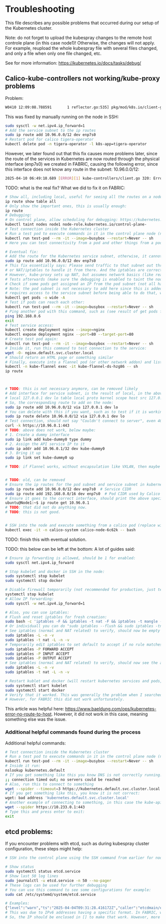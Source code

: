 # Troubleshooting
This file describes any possible problems that occurred during our setup of the Kubernetes cluster.

Note: do not forget to upload the kubespray changes to the remote host controle plane (in this case node1)! Otherwise, the changes will not apply. For example, reupload the whole kubespray file with several files changed, and only a file when only one file changed, etc.

See for more information: https://kubernetes.io/docs/tasks/debug/


## Calico-kube-controllers not working/kube-proxy problems
Problem:
```sh
W0410 12:09:08.788591       1 reflector.go:535] pkg/mod/k8s.io/client-go@v0.28.15/tools/cache/reflector.go:229: failed to list *v1.ConfigMap: Get "https://10.96.0.1:443/api/v1/namespaces/calico-system/conf ││ igmaps?fieldSelector=metadata.name%3Dactive-operator&limit=500&resourceVersion=0": dial tcp 10.96.0.1:443: connect: network is unreachable
```
This was fixed by manually running on the node in SSH:
```sh
sudo sysctl -w net.ipv4.ip_forward=1
# Add the service subnet to the ip routes
sudo ip route add 10.96.0.0/12 dev enp7s0
# Restart pod for calico tigera-operator
kubectl delete pod -n tigera-operator -l k8s-app=tigera-operator
```
However, we later found out that this fix causes more problems later, since the route of the services in Kubernetes are now routed through the physical interface (enp7s0) we created in FABRIC, causing the following error, since this interface does not know any route in the subnet: 10.96.0.0/12:
```sh
2025-04-10 06:49:10.689 [ERROR][1] kube-controllers/client.go 320: Error getting cluster information config ClusterInformation="default" error=Get "https://10.96.0.1:443/apis/crd.projectcalico.org/v1/clust ││ erinformations/default": dial tcp 10.96.0.1:443: connect: no route to host
```

TODO: what is the real fix?
What we did to fix it on FABRIC:
```sh
# Show all, including local, useful for seeing all the routes on a node:
ip route show table all
# Only show the important ones, this is usually enough:
ip route
# Debugging:
# On control plane, allow scheduling for debugging: https://kubernetes.io/docs/setup/production-environment/tools/kubeadm/create-cluster-kubeadm#control-plane-node-isolation
kubectl taint nodes node1 node-role.kubernetes.io/control-plane-
# Test connection inside the Kubernetes cluster
# Run a test pod to execute commands in it in the control plane node (node1)
kubectl run test-pod --rm -it --image=busybox --restart=Never -- sh
# Here you can test connectivity from a pod and other things from a pod for example

# Eventual fix:
# Add the route for the Kubernetes service subnet, otherwise, it cannot reach that:
sudo ip route add 10.96.0.0/12 dev enp7s0
# This fix essentially says: Please send traffic to that subnet out through enp7s0 directly, and trust the network 
# or NAT/iptables to handle it from there. And the iptables are correctly created with kube-proxy, which is why it works from there.
# However, kube-proxy sets up NAT, but assumes network basics (like reachable paths) are in place, which might not be the case in FABRIC here.
# Tests afterwards (make sure the debugging is enabled to taint the node to allow pods to be scheduled):
# Check if some pods get assigned an IP from the pod subnet (not all have it, such as most kube-system pods will have the node IP probably)
# Note: the pod subnet is not necessary to add here since this is added by the network plugin, in this example Flannel, but that network plugin 
# requires access to the service subnet before being able to do that, which was the problem here.
kubectl get pods -o wide -A
# Test if pods can reach each other:
kubectl run test-pod --rm -it --image=busybox --restart=Never -- sh
# Ping another pod with this command, such as (see result of get pods for an ip from the pod subnet CIDR):
ping 192.168.0.6
exit
# Test service access:
kubectl create deployment nginx --image=nginx
kubectl expose deployment nginx --port=80 --target-port=80
# Create test pod again:
kubectl run test-pod --rm -it --image=busybox --restart=Never -- sh
# Inside it, run this command to test connection to the service:
wget -O- nginx.default.svc.cluster.local
# Should return an HTML page or something similar
# Finally, execute into a flannel pod (or other network addon) and list the ip routes, should include the service and pod subnet now, such as:
kubectl -n kube-flannel exec -it kube-flannel-ds-hzg86 -- sh
ip route



# TODO: this is not necessary anymore, can be removed likely
# Add interface for service subnet, is the result of local, in the above case it was:
# local 127.0.0.1 dev lo table local proto kernel scope host src 127.0.0.1
# So, the corresponding route to add on the node:
sudo ip route add 10.96.0.0/12 via 127.0.0.1 dev lo
# You can delete with this if you want, such as to test if it is working without:
sudo ip route delete 10.96.0.0/12 via 127.0.0.1 dev lo
# Test connection, should not say "Couldn't connect to server", even 403 Forbidden is good since it can reach it in that case:
curl -k https://10.96.0.1:443
# TODO: above does not work, below maybe:
# 1. Create a dummy interface
sudo ip link add kube-dummy0 type dummy
# 2. Assign the API service IP to it
sudo ip addr add 10.96.0.1/32 dev kube-dummy0
# 3. Bring it up
sudo ip link set kube-dummy0 up

# TODO: if Flannel works, without encapsulation like VXLAN, then maybe that also works with Calico to disable that and allow host networking!?!?


# TODO: old, can be removed
# Ensure the ip routes for the pod subnet and service subnet in kubernetes are added:
sudo ip route add 10.96.0.0/12 dev enp7s0  # Service CIDR
sudo ip route add 192.168.0.0/16 dev enp7s0  # Pod CIDR used by Calico
# Ensure it goes to the correct interface, should print the above specified one, such as:
ubuntu@Node1:~$ ip route get 10.96.0.1
# TODO: that did not do anything now.
# TODO: this is not good.


# SSH into the node and execute something from a calico pod (replace with actual pod name), such as:
kubectl exec -it -n calico-system calico-node-6c62k -- bash
```
TODO: finish this with eventual solution.

TODO: this below can be left at the bottom:
A lot of guides said:
```sh
# Ensure ip forwarding is allowed, should be 1 for enabled:
sudo sysctl net.ipv4.ip_forward

# Stop kubelet and docker in SSH in the node:
sudo systemctl stop kubelet
sudo systemctl stop docker

# Disable firewall temporarily (not recommended for production, just test it and then see if it works. If it works, you need to edit the firewall settings):
systemctl stop kubelet
# Allow IP forwarding:
sudo sysctl -w net.ipv4.ip_forward=1

# Also, you can use iptables:
# Flush and reset iptables for fresh creation:
sudo bash -c 'iptables -F && iptables -t nat -F && iptables -t mangle -F && iptables -X'
# Or individuall you can do "sudo iptables --flush && sudo iptables -tnat --flush" if above does nothing
# See iptables (normal and NAT related) to verify, should now be empty rules (except the forward, input and output created below possibly)
sudo iptables -L -n -v
sudo iptables -t nat -L -n -v
# Temporarily edit iptables to set default to accept if no rule matches: "If no rule matches a packet, just accept it"
sudo iptables -P FORWARD ACCEPT
sudo iptables -P INPUT ACCEPT
sudo iptables -P OUTPUT ACCEPT
# See iptables (normal and NAT related) to verify, should now see the added rules
sudo iptables -L -n -v
sudo iptables -t nat -L -n -v

# Restart kublet and docker (will restart kubernetes services and pods, which will create the iptables):
sudo systemctl start kubelet
sudo systemctl start docker
# Verify that it worked. This was generally the problem when I searched for the issue on internet for almost all.
# However, for FABRIC this did not work unfortunately.
```
This article was helpful here: https://www.baeldung.com/ops/kubernetes-error-no-route-to-host. However, it did not work in this case, meaning something else was the issue.


### Additional helpful commands found during the process
Additional helpful commands:
```sh
# Test connection inside the Kubernetes cluster
# Run a test pod to execute commands in it in the control plane node (node1)
kubectl run test-pod --rm -it --image=busybox --restart=Never -- sh
# Inside it run:
nslookup kubernetes.default
# If you get something like this you know DNS is not correctly running:
;; connection timed out; no servers could be reached
# Also, run this to connect to something
wget --spider --timeout=3 https://kubernetes.default.svc.cluster.local
# If you get something like this, you know it is not correct:
wget: bad address 'kubernetes.default.svc.cluster.local'
# Another example of connecting to something, in this case the kube-apiserver:
wget --spider https://10.233.0.1:443
# Type this and press enter to exit:
exit
```


## etcd problems:
If you encounter problems with etcd, such as during kubespray cluster configuration, these steps might help:
```sh
# SSH into the control plane using the SSH command from earlier for node1

# Show status
sudo systemctl status etcd.service
# Show last 50 log lines
sudo journalctl -u etcd.service -n 50 --no-pager
# These logs can be used for further debugging
# You can use this command to see some configurations for example:
sudo cat /etc/systemd/system/etcd.service

# Examples:
{"level":"warn","ts":"2025-04-04T09:31:28.416172Z","caller":"etcdmain/etcd.go:75","msg":"failed to verify flags","error":"invalid value \"https://2001:610:2d0:fabc:f816:3eff:fe65:a464:2380\" for ETCD_LISTEN_PEER_URLS: URL address does not have the form \"host:port\": https://2001:610:2d0:fabc:f816:3eff:fe65:a464:2380"}
# This was due to IPv6 addresses having a specific format. In FABRIC, we use IPv6, such as: 2001:610:2d0:fabc:f816:3eff:fe65:a464
# So, the IP should be enclosed in [] to make that work. However, more broad problems with using IPv6 was discovered, so a different solution was done, which is now the current setup.
```